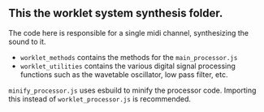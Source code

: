 ## This the worklet system synthesis folder.
The code here is responsible for a single midi channel, synthesizing the sound to it.
- `worklet_methods` contains the methods for the `main_processor.js`
- `worklet_utilities` contains the various digital signal processing functions such as the wavetable oscillator, low pass filter, etc.

`minify_processor.js` uses esbuild to minify the processor code. Importing this instead of `worklet_processor.js` is recommended.
